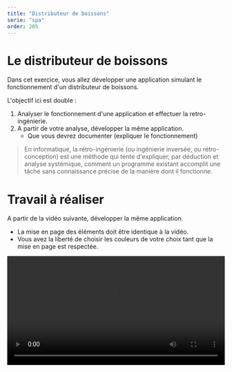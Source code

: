```yaml
---
title: "Distributeur de boissons"
serie: "spa"
order: 205
---
```


# Le distributeur de boissons

Dans cet exercice, vous allez développer une application simulant le fonctionnement d'un distributeur de boissons. 

L'objectif ici est double : 
1. Analyser le fonctionnement d'une application et effectuer la retro-ingénierie.
2. A partir de votre analyse, développer la même application.
    - Que vous devrez documenter (expliquer le fonctionnement)

> En informatique, la rétro-ingénierie (ou ingénierie inversée, ou rétro-conception) est une méthode qui tente d'expliquer, par déduction et analyse systémique, comment un programme existant accomplit une tâche sans connaissance précise de la manière dont il fonctionne.

# Travail à réaliser 

A partir de la vidéo suivante, développer la même application.

- La mise en page des éléments doit être identique à la vidéo.
- Vous avez la liberté de choisir les couleurs de votre choix tant que la mise en page est respectée.

<video width="100%" height="auto" controls>
  <source src="https://devoldere.net/ressources/demos/videos/drink-dispenser.mp4" type="video/mp4">
</video>
